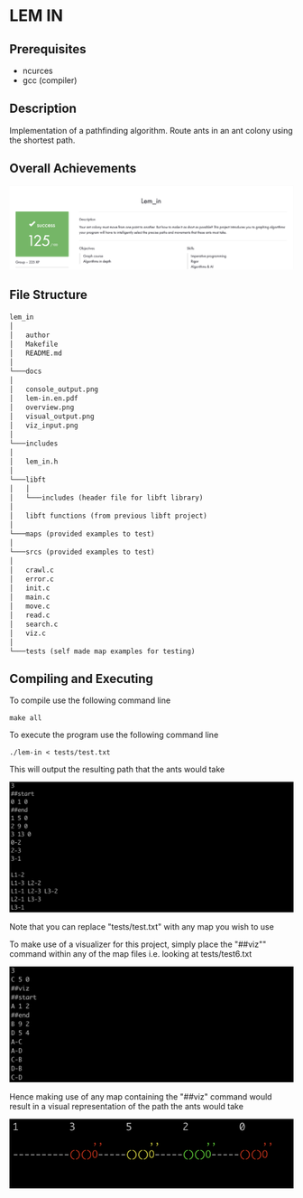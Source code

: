 # LEM IN

## Prerequisites
* ncurces
* gcc (compiler)

## Description
Implementation of a pathfinding algorithm. Route ants in an ant colony using the shortest path.

## Overall Achievements
![Screenshot](docs/overview.png)

## File Structure
```
lem_in
│
│   author
│   Makefile
│   README.md
│   
└───docs
│
│   console_output.png
│   lem-in.en.pdf
│   overview.png
│   visual_output.png
│   viz_input.png
│
└───includes
│
│   lem_in.h
│
└───libft
│   │
│   └───includes (header file for libft library)
│
│   libft functions (from previous libft project)
│
└───maps (provided examples to test)
│
└───srcs (provided examples to test)
│
│   crawl.c
│   error.c
│   init.c
│   main.c
│   move.c
│   read.c
│   search.c
│   viz.c
│
└───tests (self made map examples for testing)
```
## Compiling and Executing
To compile use the following command line
```
make all
```
To execute the program use the following command line
```
./lem-in < tests/test.txt
```
This will output the resulting path that the ants would take

![Screenshot](docs/console_output.png)

Note that you can replace "tests/test.txt" with any map you wish to use

To make use of a visualizer for this project, simply place the "##viz"" command within any of the map files i.e. looking at tests/test6.txt

![Screenshot](docs/viz_input.png)

Hence making use of any map containing the "##viz" command would result in a visual representation of the path the ants would take

![Screenshot](docs/visual_output.png)
